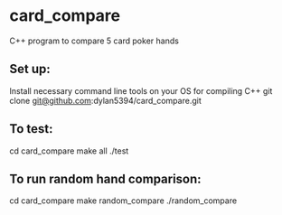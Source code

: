 # card_compare
C++ program to compare 5 card poker hands


## Set up:
Install necessary command line tools on your OS for compiling C++
git clone git@github.com:dylan5394/card_compare.git

## To test:
cd card_compare
make all
./test

## To run random hand comparison:
cd card_compare
make random_compare
./random_compare
